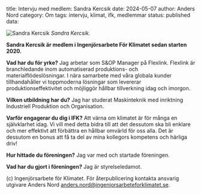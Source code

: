 title: Intervju med medlem: Sandra Kercsik
date: 2024-05-07
author: Anders Nord
category: Om
tags: intervju, klimat, ifk, medlemmar
status: published
data:

<div class="post-image-left">
    <img alt="Sandra Kercsik" src="data/sandra_kercsik.jpeg" />
    <em>Sandra Kercsik.</em>
</div>

**Sandra Kercsik är medlem i Ingenjörsarbete För Klimatet sedan starten 2020.**

**Vad har du för yrke?**
Jag arbetar som S&OP Manager på Flexlink. Flexlink är branchledande inom automatiserad
produktions- och materialflödeslösningar. I nära samarbete med våra globala kunder
tillhandahåller vi toppmoderna lösningar som levererar produktionseffektivitet
och möjliggör hållbar tillverkning idag och imorgon.

**Vilken utbildning har du?**
Jag har studerat Maskinteknik med inriktning Industriell Produktion och Organisation.

**Varför engagerar du dig i IFK?**
Att värna om klimatet är för många en självklarhet idag. Vi vill med detta bidra
till att det dessutom ska bli enklare och mer effektivt att förbättra en hållbar
omvärld för oss alla. Det är dessutom en bonus att få ta del av mina kollegors
kompetens och härliga driv!

**Hur hittade du föreningen?**
Jag var med och startade föreningen.

**Vad har du gjort i föreningen?**
Jag är styrelseledamot.

(c) Ingenjörsarbete för Klimatet. För återpublicering kontakta ansvarig utgivare
Anders Nord [anders.nord@ingenjorsarbeteforklimatet.se](mailto:anders.nord@ingenjorsarbeteforklimatet.se).
